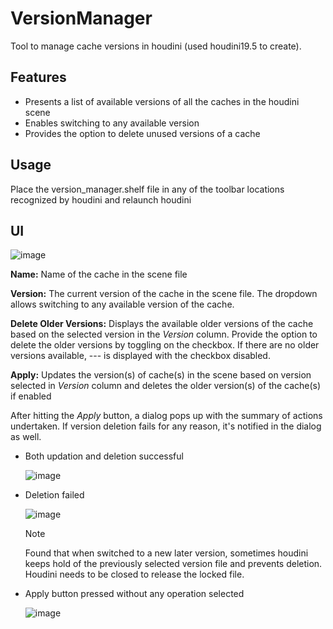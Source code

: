 # VersionManager
Tool to manage cache versions in houdini (used houdini19.5 to create). 

## Features
* Presents a list of available versions of all the caches in the houdini scene
* Enables switching to any available version
* Provides the option to delete unused versions of a cache

## Usage
Place the version_manager.shelf file in any of the toolbar locations recognized by houdini and relaunch houdini

## UI

![image](https://github.com/jroy1992/VersionManager/assets/22520387/026cf87b-8eb2-4191-9b31-420b5bd4113c)


**Name:** Name of the cache in the scene file

**Version:** The current version of the cache in the scene file. The dropdown allows switching to any available version of the cache.

**Delete Older Versions:** Displays the available older versions of the cache based on the selected version in the *Version* column. Provide the option to delete the older versions by toggling on the checkbox.
If there are no older versions available, --- is displayed with the checkbox disabled.

**Apply:** Updates the version(s) of cache(s) in the scene based on version selected in *Version* column and deletes the older version(s) of the cache(s) if enabled


After hitting the *Apply* button, a dialog pops up with the summary of actions undertaken. If version deletion fails for any reason, it's notified in the dialog as well.
* Both updation and deletion successful
  
  ![image](https://github.com/jroy1992/VersionManager/assets/22520387/44418387-3a48-4515-9051-445268bb4b1e)


* Deletion failed

  ![image](https://github.com/jroy1992/VersionManager/assets/22520387/75bed838-9a1f-452a-9983-f40017d6ea4e)

  > [!NOTE]
  > 
  > Found that when switched to a new later version, sometimes houdini keeps hold of the previously selected version file and prevents deletion. Houdini needs to be closed to release the locked file. 


* Apply button pressed without any operation selected

  ![image](https://github.com/jroy1992/VersionManager/assets/22520387/5de95f27-38d6-4e89-8f1a-6390f04fc3f9)

